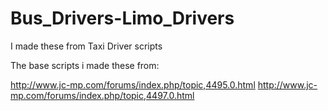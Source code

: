 Bus_Drivers-Limo_Drivers
========================

I made these from Taxi Driver scripts

The base scripts i made these from: 

http://www.jc-mp.com/forums/index.php/topic,4495.0.html
http://www.jc-mp.com/forums/index.php/topic,4497.0.html
